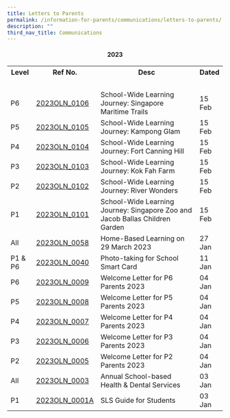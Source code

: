```yaml
---
title: Letters to Parents
permalink: /information-for-parents/communications/letters-to-parents/
description: ""
third_nav_title: Communications
---
```

<h4 style="text-align: center;"><strong>2023</strong></h4>
<table class="iveo_table ives_tab_1 ive_eobj_left">
<tbody>
<tr>
<th style="width:12%">Level</th>
<th style="width:10%">Ref No.</th>
<th style="width:58%">Desc</th>
<th>Dated</th>
</tr>
<tr>
<td>&nbsp;</td>
<td>&nbsp;</td>
<td>&nbsp;</td>
<td>&nbsp;</td>
</tr>
<tr>
<td>P6</td>
<td><a href="/files/PGLetters/2023OLN_0106 - SWLJ - Primary 6 Singapore Maritime Trails.pdf" target="_blank" rel="noopener">2023OLN_0106</a></td>
<td>School-Wide Learning Journey: Singapore Maritime Trails</td>
<td>15 Feb</td>
</tr>
<tr>
<td>P5</td>
<td><a href="/files/PGLetters/2023OLN_0105 - SWLJ - Primary 5 Kampong Glam.pdf" target="_blank" rel="noopener">2023OLN_0105</a></td>
<td>School-Wide Learning Journey: Kampong Glam</td>
<td>15 Feb</td>
</tr>
<tr>
<td>P4</td>
<td><a href="/files/PGLetters/2023OLN_0104 - SWLJ - Primary 4 Fort Canning Hill.pdf" target="_blank" rel="noopener">2023OLN_0104</a></td>
<td>School-Wide Learning Journey: Fort Canning Hill</td>
<td>15 Feb</td>
</tr>
<tr>
<td>P3</td>
<td><a href="/files/PGLetters/2023OLN_0103 - SWLJ - Primary 3 Kok Fah Farm.pdf" target="_blank" rel="noopener">2023OLN_0103</a></td>
<td>School-Wide Learning Journey: Kok Fah Farm</td>
<td>15 Feb</td>
</tr>
<tr>
<td>P2</td>
<td><a href="/files/PGLetters/2023OLN_0102 - SWLJ - Primary 2 River Wonders (1).pdf" target="_blank" rel="noopener">2023OLN_0102</a></td>
<td>School-Wide Learning Journey: River Wonders</td>
<td>15 Feb</td>
</tr>	
<tr>
<td>P1</td>
<td><a href="/files/PGLetters/2023OLN_0101 - SWLJ - P1 The Singapore Zoo and JBCG (2).pdf" target="_blank" rel="noopener">2023OLN_0101</a></td>
<td>School-Wide Learning Journey: Singapore Zoo and Jacob Ballas Children Garden</td>
<td>15 Feb</td>
</tr>	
<tr>
<td>All</td>
<td><a href="/files/PGLetters/2023OLN_0058 - HBL 2023 on 29 March 2023.pdf" target="_blank" rel="noopener">2023OLN_0058</a></td>
<td>Home-Based Learning on 29 March 2023</td>
<td>27 Jan</td>
</tr>	
<tr>
<td>P1 & P6</td>
<td><a href="/files/PGLetters/2023OLN_0040 - Photo-taking for School Smart Card.pdf" target="_blank" rel="noopener">2023OLN_0040</a></td>
<td>Photo-taking for School Smart Card</td>
<td>11 Jan</td>
</tr>	
	<tr>
<td>P6</td>
<td><a href="/files/PGLetters/2023OLN_0009 - Welcome Letter for P6 Parents 2023.pdf" target="_blank" rel="noopener">2023OLN_0009</a></td>
<td>Welcome Letter for P6 Parents 2023</td>
<td>04 Jan</td>
</tr>
<tr>
<td>P5</td>
<td><a href="/files/PGLetters/2023OLN_0008 - Welcome Letter for P5 Parents 2023.pdf" target="_blank" rel="noopener">2023OLN_0008</a></td>
<td>Welcome Letter for P5 Parents 2023</td>
<td>04 Jan</td>
</tr>
	<tr>
<td>P4</td>
<td><a href="/files/PGLetters/2023OLN_0007 - Welcome Letter for P4 Parents 2023.pdf" target="_blank" rel="noopener">2023OLN_0007</a></td>
<td>Welcome Letter for P4 Parents 2023</td>
<td>04 Jan</td>
</tr>
<tr>
<td>P3</td>
<td><a href="/files/PGLetters/2023OLN_0006 - Welcome Letter for P3 Parents 2023.pdf" target="_blank" rel="noopener">2023OLN_0006</a></td>
<td>Welcome Letter for P3 Parents 2023</td>
<td>04 Jan</td>
</tr>
<tr>
<td>P2</td>
<td><a href="/files/PGLetters/2023OLN_0005 - Welcome Letter for P2 Parents 2023.pdf" target="_blank" rel="noopener">2023OLN_0005</a></td>
<td>Welcome Letter for P2 Parents 2023</td>
<td>04 Jan</td>
</tr>
<tr>
<td>All</td>
<td><a href="/files/PGLetters/2023OLN_0003 - Annual School-based Health & Dental Services.pdf" target="_blank" rel="noopener">2023OLN_0003</a></td>
<td>Annual School-based Health & Dental Services</td>
<td>03 Jan</td>
</tr>
	<tr>
<td>P1</td>
<td><a href="/files/PGLetters/2023OLN_0001A - SLS ANNEX A & B.pdf" target="_blank" rel="noopener">2023OLN_0001A</a></td>
<td>SLS Guide for Students</td>
<td>03 Jan</td>
</tr>
	</tbody>
	</table>